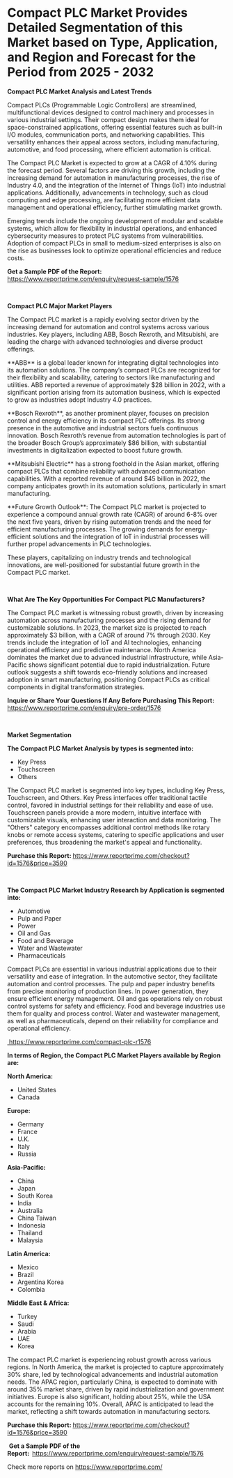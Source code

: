<p><h1>Compact PLC Market Provides Detailed Segmentation of this Market based on Type, Application, and Region and Forecast for the Period from 2025 - 2032</h1></p><p><strong>Compact PLC Market Analysis and Latest Trends</strong></p>
<p><p>Compact PLCs (Programmable Logic Controllers) are streamlined, multifunctional devices designed to control machinery and processes in various industrial settings. Their compact design makes them ideal for space-constrained applications, offering essential features such as built-in I/O modules, communication ports, and networking capabilities. This versatility enhances their appeal across sectors, including manufacturing, automotive, and food processing, where efficient automation is critical.</p><p>The Compact PLC Market is expected to grow at a CAGR of 4.10% during the forecast period. Several factors are driving this growth, including the increasing demand for automation in manufacturing processes, the rise of Industry 4.0, and the integration of the Internet of Things (IoT) into industrial applications. Additionally, advancements in technology, such as cloud computing and edge processing, are facilitating more efficient data management and operational efficiency, further stimulating market growth.</p><p>Emerging trends include the ongoing development of modular and scalable systems, which allow for flexibility in industrial operations, and enhanced cybersecurity measures to protect PLC systems from vulnerabilities. Adoption of compact PLCs in small to medium-sized enterprises is also on the rise as businesses look to optimize operational efficiencies and reduce costs.</p></p>
<p><strong>Get a Sample PDF of the Report:&nbsp;</strong> <a href="https://www.reportprime.com/enquiry/request-sample/1576?utm_campaign=3499&utm_medium=2&utm_source=Github&utm_content=ia&utm_term=18032025&utm_id=compact-plc">https://www.reportprime.com/enquiry/request-sample/1576</a></p>
<p>&nbsp;</p>
<p><strong>Compact PLC Major Market Players</strong></p>
<p><p>The Compact PLC market is a rapidly evolving sector driven by the increasing demand for automation and control systems across various industries. Key players, including ABB, Bosch Rexroth, and Mitsubishi, are leading the charge with advanced technologies and diverse product offerings.</p><p>**ABB** is a global leader known for integrating digital technologies into its automation solutions. The company’s compact PLCs are recognized for their flexibility and scalability, catering to sectors like manufacturing and utilities. ABB reported a revenue of approximately $28 billion in 2022, with a significant portion arising from its automation business, which is expected to grow as industries adopt Industry 4.0 practices.</p><p>**Bosch Rexroth**, as another prominent player, focuses on precision control and energy efficiency in its compact PLC offerings. Its strong presence in the automotive and industrial sectors fuels continuous innovation. Bosch Rexroth’s revenue from automation technologies is part of the broader Bosch Group’s approximately $86 billion, with substantial investments in digitalization expected to boost future growth.</p><p>**Mitsubishi Electric** has a strong foothold in the Asian market, offering compact PLCs that combine reliability with advanced communication capabilities. With a reported revenue of around $45 billion in 2022, the company anticipates growth in its automation solutions, particularly in smart manufacturing.</p><p>**Future Growth Outlook**: The Compact PLC market is projected to experience a compound annual growth rate (CAGR) of around 6-8% over the next five years, driven by rising automation trends and the need for efficient manufacturing processes. The growing demands for energy-efficient solutions and the integration of IoT in industrial processes will further propel advancements in PLC technologies.</p><p>These players, capitalizing on industry trends and technological innovations, are well-positioned for substantial future growth in the Compact PLC market.</p></p>
<p>&nbsp;</p>
<p><strong>What Are The Key Opportunities For Compact PLC Manufacturers?</strong></p>
<p><p>The Compact PLC market is witnessing robust growth, driven by increasing automation across manufacturing processes and the rising demand for customizable solutions. In 2023, the market size is projected to reach approximately $3 billion, with a CAGR of around 7% through 2030. Key trends include the integration of IoT and AI technologies, enhancing operational efficiency and predictive maintenance. North America dominates the market due to advanced industrial infrastructure, while Asia-Pacific shows significant potential due to rapid industrialization. Future outlook suggests a shift towards eco-friendly solutions and increased adoption in smart manufacturing, positioning Compact PLCs as critical components in digital transformation strategies.</p></p>
<p><strong>Inquire or Share Your Questions If Any Before Purchasing This Report:</strong> <a href="https://www.reportprime.com/enquiry/pre-order/1576?utm_campaign=3499&utm_medium=2&utm_source=Github&utm_content=ia&utm_term=18032025&utm_id=compact-plc">https://www.reportprime.com/enquiry/pre-order/1576</a></p>
<p>&nbsp;</p>
<p><strong>Market Segmentation</strong></p>
<p><strong>The Compact PLC Market Analysis by types is segmented into:</strong></p>
<p><ul><li>Key Press</li><li>Touchscreen</li><li>Others</li></ul></p>
<p><p>The Compact PLC market is segmented into key types, including Key Press, Touchscreen, and Others. Key Press interfaces offer traditional tactile control, favored in industrial settings for their reliability and ease of use. Touchscreen panels provide a more modern, intuitive interface with customizable visuals, enhancing user interaction and data monitoring. The "Others" category encompasses additional control methods like rotary knobs or remote access systems, catering to specific applications and user preferences, thus broadening the market's appeal and functionality.</p></p>
<p><strong>Purchase this Report:&nbsp;</strong><a href="https://www.reportprime.com/checkout?id=1576&price=3590&utm_campaign=3499&utm_medium=2&utm_source=Github&utm_content=ia&utm_term=18032025&utm_id=compact-plc">https://www.reportprime.com/checkout?id=1576&price=3590</a></p>
<p>&nbsp;</p>
<p><strong>The Compact PLC Market Industry Research by Application is segmented into:</strong></p>
<p><ul><li>Automotive</li><li>Pulp and Paper</li><li>Power</li><li>Oil and Gas</li><li>Food and Beverage</li><li>Water and Wastewater</li><li>Pharmaceuticals</li></ul></p>
<p><p>Compact PLCs are essential in various industrial applications due to their versatility and ease of integration. In the automotive sector, they facilitate automation and control processes. The pulp and paper industry benefits from precise monitoring of production lines. In power generation, they ensure efficient energy management. Oil and gas operations rely on robust control systems for safety and efficiency. Food and beverage industries use them for quality and process control. Water and wastewater management, as well as pharmaceuticals, depend on their reliability for compliance and operational efficiency.</p></p>
<p><a href="https://www.reportprime.com/compact-plc-r1576?utm_campaign=3499&utm_medium=2&utm_source=Github&utm_content=ia&utm_term=18032025&utm_id=compact-plc">&nbsp;https://www.reportprime.com/compact-plc-r1576</a></p>
<p><strong>In terms of Region, the Compact PLC Market Players available by Region are:</strong></p>
<p>
    <p> <strong> North America: </strong>
        <ul>
            <li>United States</li>
            <li>Canada</li>
        </ul>
        </p> 
    <p> <strong> Europe: </strong>
        <ul>
            <li>Germany</li>
            <li>France</li>
            <li>U.K.</li>
            <li>Italy</li>
            <li>Russia</li>
        </ul>
        </p> 
    <p> <strong> Asia-Pacific: </strong>
        <ul>
            <li>China</li>
            <li>Japan</li>
            <li>South Korea</li>
            <li>India</li>
            <li>Australia</li>
            <li>China Taiwan</li>
            <li>Indonesia</li>
            <li>Thailand</li>
            <li>Malaysia</li>
        </ul>
        </p> 
    <p> <strong> Latin America: </strong>
        <ul>
            <li>Mexico</li>
            <li>Brazil</li>
            <li>Argentina Korea</li>
            <li>Colombia</li>
        </ul>
        </p> 
    <p> <strong> Middle East & Africa: </strong>
        <ul>
            <li>Turkey</li>
            <li>Saudi</li>
            <li>Arabia</li>
            <li>UAE</li>
            <li>Korea</li>
        </ul>
    </p>
    </p>
<p><p>The compact PLC market is experiencing robust growth across various regions. In North America, the market is projected to capture approximately 30% share, led by technological advancements and industrial automation needs. The APAC region, particularly China, is expected to dominate with around 35% market share, driven by rapid industrialization and government initiatives. Europe is also significant, holding about 25%, while the USA accounts for the remaining 10%. Overall, APAC is anticipated to lead the market, reflecting a shift towards automation in manufacturing sectors.</p></p>
<p><strong>Purchase this Report: </strong><a href="https://www.reportprime.com/checkout?id=1576&price=3590&utm_campaign=3499&utm_medium=2&utm_source=Github&utm_content=ia&utm_term=18032025&utm_id=compact-plc">https://www.reportprime.com/checkout?id=1576&price=3590</a></p>
<p>&nbsp;<strong>Get a Sample PDF of the Report:&nbsp;&nbsp;</strong><a href="https://www.reportprime.com/enquiry/request-sample/1576?utm_campaign=3499&utm_medium=2&utm_source=Github&utm_content=ia&utm_term=18032025&utm_id=compact-plc">https://www.reportprime.com/enquiry/request-sample/1576</a></p>
<p><strong></strong></p>
<p>Check more reports on <a href="https://www.reportprime.com/?utm_campaign=3499&utm_medium=2&utm_source=Github&utm_content=ia&utm_term=18032025&utm_id=compact-plc">https://www.reportprime.com/</a></p>